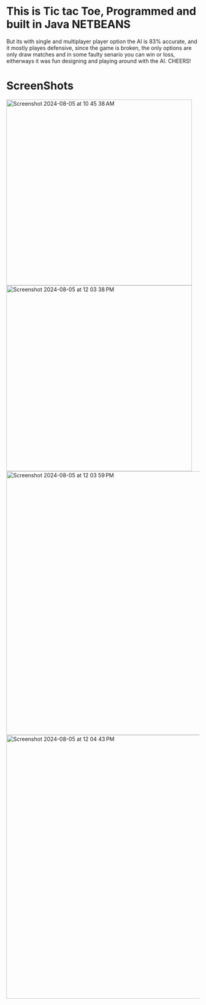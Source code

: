 # This is Tic tac Toe, Programmed and built in Java NETBEANS
But its with single and multiplayer player option 
the AI is 83% accurate, and it mostly playes defensive, since the game is broken, the only options are only draw matches and in some faulty senario you can win or loss, 
eitherways it was fun designing and playing around with the AI.
CHEERS!
# ScreenShots
<img width="484" alt="Screenshot 2024-08-05 at 10 45 38 AM" src="https://github.com/user-attachments/assets/8908b05a-ca12-471a-a72c-36d8911ac53f">


<img width="484" alt="Screenshot 2024-08-05 at 12 03 38 PM" src="https://github.com/user-attachments/assets/b25e2d96-76cf-4104-a41a-c54c469e4fd3">

<img width="687" alt="Screenshot 2024-08-05 at 12 03 59 PM" src="https://github.com/user-attachments/assets/409192e3-61d7-429d-9ee2-8f8652c68036">

<img width="687" alt="Screenshot 2024-08-05 at 12 04 43 PM" src="https://github.com/user-attachments/assets/0934ecdd-0774-4b97-8a53-092e35eb1f8f">
